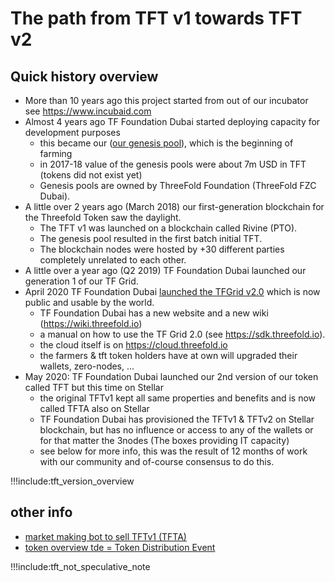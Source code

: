 # The path from TFT v1 towards TFT v2

## Quick history overview

- More than 10 years ago this project started from out of our incubator see https://www.incubaid.com
- Almost 4 years ago TF Foundation Dubai started deploying capacity for development purposes
    - this became our ([our genesis pool](genesis_pool.md)), which is the beginning of farming
    - in 2017-18 value of the genesis pools were about 7m USD in TFT (tokens did not exist yet)  
    - Genesis pools are owned by ThreeFold Foundation (ThreeFold FZC Dubai).
- A little over 2 years ago (March 2018) our first-generation blockchain for the Threefold Token saw the daylight. 
    - The TFT v1 was launched on a blockchain called Rivine (PTO).
    - The genesis pool resulted in the first batch initial TFT.
    - The blockchain nodes were hosted by +30 different parties completely unrelated to each other.
- A little over a year ago (Q2 2019) TF Foundation Dubai launched our generation 1 of our TF Grid.
- April 2020 TF Foundation Dubai [launched the TFGrid v2.0](threefold_grid_2_0.md) which is now public and usable by the world.
    - TF Foundation Dubai has a new website and a new wiki (https://wiki.threefold.io)
    - a manual on how to use the TF Grid 2.0 (see https://sdk.threefold.io).
    - the cloud itself is on https://cloud.threefold.io
    - the farmers & tft token holders have at own will upgraded their wallets, zero-nodes, ... 
- May 2020: TF Foundation Dubai launched our 2nd version of our token called TFT but this time on Stellar
    - the original TFTv1 kept all same properties and benefits and is now called TFTA also on Stellar
    - TF Foundation Dubai has provisioned the TFTv1 & TFTv2 on Stellar blockchain, but has no influence or access to any of the wallets or for that matter the 3nodes (The boxes providing IT capacity)
    - see below for more info, this was the result of 12 months of work with our community and of-course consensus to do this.


!!!include:tft_version_overview

## other info

- [market making bot to sell TFTv1 (TFTA)](threefold_marketmaker_bot.md)
- [token overview tde = Token Distribution Event](token_overview_tde.md)


!!!include:tft_not_speculative_note
